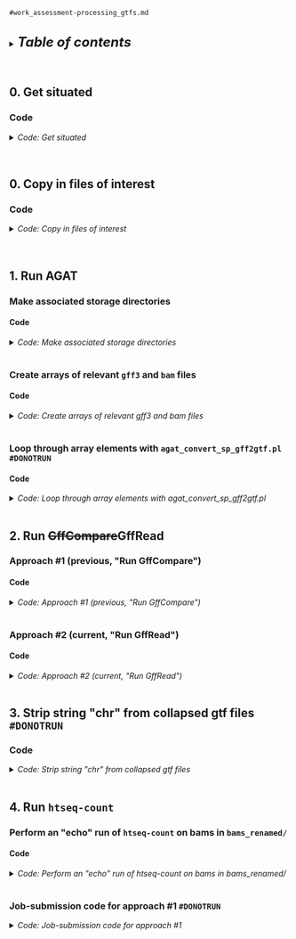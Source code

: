 
`#work_assessment-processing_gtfs.md`
<br />
<br />

<details>
<summary><b><font size="+2"><i>Table of contents</i></font></b></summary>
<!-- MarkdownTOC -->

1. [0. Get situated](#0-get-situated)
    1. [Code](#code)
1. [0. Copy in files of interest](#0-copy-in-files-of-interest)
    1. [Code](#code-1)
1. [1. Run AGAT](#1-run-agat)
    1. [Make associated storage directories](#make-associated-storage-directories)
        1. [Code](#code-2)
    1. [Create arrays of relevant `gff3` and `bam` files](#create-arrays-of-relevant-gff3-and-bam-files)
        1. [Code](#code-3)
    1. [Loop through array elements with `agat_convert_sp_gff2gtf.pl` `#DONOTRUN`](#loop-through-array-elements-with-agat_convert_sp_gff2gtfpl-donotrun)
        1. [Code](#code-4)
1. [2. Run ~~GffCompare~~GffRead](#2-run-~~gffcompare~~gffread)
    1. [Approach #1 \(previous, "Run GffCompare"\)](#approach-1-previous-run-gffcompare)
        1. [Code](#code-5)
            1. [Loop through array elements with `gffcompare`](#loop-through-array-elements-with-gffcompare)
                1. [Code](#code-6)
    1. [Approach #2 \(current, "Run GffRead"\)](#approach-2-current-run-gffread)
        1. [Code](#code-7)
1. [3. Strip string "chr" from collapsed gtf files `#DONOTRUN`](#3-strip-string-chr-from-collapsed-gtf-files-donotrun)
    1. [Code](#code-8)
1. [4. Run `htseq-count`](#4-run-htseq-count)
    1. [Perform an "echo" run of `htseq-count` on bams in `bams_renamed/`](#perform-an-echo-run-of-htseq-count-on-bams-in-bams_renamed)
        1. [Code](#code-9)
    1. [Job-submission code for approach #1 `#DONOTRUN`](#job-submission-code-for-approach-1-donotrun)
        1. [Set up necessary variables](#set-up-necessary-variables)
            1. [Code](#code-10)
        1. [Generate lists of arguments](#generate-lists-of-arguments)
            1. [Code](#code-11)
        1. [Break the full, multi-line lists into individual per-line lists](#break-the-full-multi-line-lists-into-individual-per-line-lists)
            1. [Code](#code-12)
        1. [Use a `HEREDOC` to write a '`run`' script](#use-a-heredoc-to-write-a-run-script)
            1. [Code](#code-13)
        1. [Use a `HEREDOC` to write '`submit`' scripts](#use-a-heredoc-to-write-submit-scripts)
            1. [Code](#code-14)
        1. [Use `sbatch` to run the '`submission`' and '`run`' scripts](#use-sbatch-to-run-the-submission-and-run-scripts)
            1. [Code](#code-15)

<!-- /MarkdownTOC -->
</details>
<br />
<br />

<a id="0-get-situated"></a>
## 0. Get situated
<a id="code"></a>
### Code
<details>
<summary><i>Code: Get situated</i></summary>

```bash
#!/bin/bash

# tmux new -s gff3
# tmux attach -t gff3
grabnode  # 1, defaults

run=TRUE  # echo "${run}"
# run=FALSE  # echo "${run}"
[[ "${run}" == TRUE ]] &&
    {
        transcriptome && 
            {
                cd "results/2023-0215" \
                    || echo "cd'ing failed; check on this..."
            }

        if [[ "${CONDA_DEFAULT_ENV}" != "base" ]]; then 
            conda deactivate
        fi
        source activate gff3_env
    }
```
</details>
<br />
<br />

<a id="0-copy-in-files-of-interest"></a>
## 0. Copy in files of interest
<a id="code-1"></a>
### Code
<details>
<summary><i>Code: Copy in files of interest</i></summary>

```bash
#!/bin/bash

# run=TRUE  # echo "${run}"
run=FALSE  # echo "${run}"
[[ "${run}" == TRUE ]] &&
    {
        #  Already ----------------------------
        p_gen="${HOME}/genomes"
        p_gtf="${HOME}/tsukiyamalab/kalavatt/2022_transcriptome-construction/results/2023-0215/infiles_gtf-gff3/already"

        if [[ ! -d "${p_gtf}" ]]; then mkdir -p "${p_gtf}"; fi

        #  Check that files exist with the given paths
        ., "${p_gen}/combined_AG/gtf/combined_AG.gtf"
        ., "${p_gen}/combined_SC_KL_20S/gff3/combined_SC_KL_20S.gff3"
        ., "${p_gen}/combined_SC_KL_20S/gff3/combined_SC_KL.gff3"
        ., "${p_gen}/kluyveromyces_lactis_gca_000002515/Ensembl/55/gff3/Kluyveromyces_lactis_gca_000002515.ASM251v1.55.gff3"
        ., "${p_gen}/sacCer3/Ensembl/108/gtf/Saccharomyces_cerevisiae.R64-1-1.108.gtf"
        ., "${p_gen}/sacCer3/Ensembl/108/gtf/Saccharomyces_cerevisiae.R64-1-1.108.plus-chr-rename.gtf"

        #  Copy in necessary files
        if [[ ! -f "${p_gtf}/combined_AG.gtf" ]]; then
            cp \
                "${p_gen}/combined_AG/gtf/combined_AG.gtf" \
                "${p_gtf}/combined_AG.gtf"
        fi

        if [[ ! -f "${p_gtf}/combined_SC_KL_20S.gff3" ]]; then
            cp \
                "${p_gen}/combined_SC_KL_20S/gff3/combined_SC_KL_20S.gff3" \
                "${p_gtf}/combined_SC_KL_20S.gff3"
        fi

        if [[ ! -f "${p_gtf}/combined_SC_KL.gff3" ]]; then
            cp \
                "${p_gen}/combined_SC_KL_20S/gff3/combined_SC_KL.gff3" \
                "${p_gtf}/combined_SC_KL.gff3"
        fi

        if [[ ! -f "${p_gtf}/Kluyveromyces_lactis_gca_000002515.ASM251v1.55.gff3" ]]; then
            cp \
                "${p_gen}/kluyveromyces_lactis_gca_000002515/Ensembl/55/gff3/Kluyveromyces_lactis_gca_000002515.ASM251v1.55.gff3" \
                "${p_gtf}/Kluyveromyces_lactis_gca_000002515.ASM251v1.55.gff3"
        fi

        if [[ ! -f "${p_gtf}/Saccharomyces_cerevisiae.R64-1-1.108.gtf" ]]; then
            cp \
                "${p_gen}/sacCer3/Ensembl/108/gtf/Saccharomyces_cerevisiae.R64-1-1.108.gtf" \
                "${p_gtf}/Saccharomyces_cerevisiae.R64-1-1.108.gtf"
        fi

        if [[ ! -f "${p_gtf}/Saccharomyces_cerevisiae.R64-1-1.108.plus-chr-rename.gtf" ]]; then
            cp \
                "${p_gen}/sacCer3/Ensembl/108/gtf/Saccharomyces_cerevisiae.R64-1-1.108.plus-chr-rename.gtf" \
                "${p_gtf}/Saccharomyces_cerevisiae.R64-1-1.108.plus-chr-rename.gtf"
        fi


        #  Trinity-GG -------------------------
        p_trinity="${HOME}/tsukiyamalab/kalavatt/2022_transcriptome-construction/results/2023-0111/outfiles_GMAP_rough-draft/Trinity-GG"
        p_gtf="${HOME}/tsukiyamalab/kalavatt/2022_transcriptome-construction/results/2023-0215/infiles_gtf-gff3"

        if [[ ! -d "${p_gtf}/Trinity-GG" ]]; then
            echo " No \${p_gtf}/Trinity-GG... Copying it in now"
            cp -r "${p_trinity}" "${p_gtf}"
        fi
    }
```
</details>
<br />
<br />

<a id="1-run-agat"></a>
## 1. Run AGAT
<a id="make-associated-storage-directories"></a>
### Make associated storage directories
<a id="code-2"></a>
#### Code
<details>
<summary><i>Code: Make associated storage directories</i></summary>

```bash
#!/bin/bash

run=TRUE  # echo "${run}"
# run=FALSE  # echo "${run}"
[[ "${run}" == TRUE ]] &&
    {
        mkdir -p outfiles_gtf-gff3/{already,Trinity-GG}
        mkdir -p outfiles_gtf-gff3/Trinity-GG/{G_N,Q_N}/err_out

        mkdir -p outfiles_htseq-count/{already,Trinity-GG}
        mkdir -p outfiles_htseq-count/Trinity-GG/{G_N,Q_N}/{sh,list,err_out}
    }
```
</details>
<br />

<a id="create-arrays-of-relevant-gff3-and-bam-files"></a>
### Create arrays of relevant `gff3` and `bam` files
<a id="code-3"></a>
#### Code
<details>
<summary><i>Code: Create arrays of relevant gff3 and bam files</i></summary>

```bash
#!/bin/bash

run=TRUE  # echo "${run}"
# run=FALSE  # echo "${run}"
[[ "${run}" == TRUE ]] &&
    {
        unset stems
        typeset -a stems
        while IFS=" " read -r -d $'\0'; do
            stems+=( "${REPLY%.gff3}" )
        done < <(\
            find ./infiles_gtf-gff3 \
                -type f \
                -name "trinity*.gff3" \
                -print0 \
                    | sort -z\
        )
        echo_test "${stems[@]}"
        echo "${#stems[@]}"  # 12

        unset bams
        typeset -a bams
        while IFS=" " read -r -d $'\0'; do
            bams+=( "${REPLY}" )
        done < <(\
            find "bams_renamed/UT_prim_UMI" \
                -type l \
                -name "*ovn*bam" \
                -print0 \
                    | sort -z \
        )
        echo_test "${bams[@]}"
        echo "${#bams[@]}"  # 8
    }
```
</details>
<br />

<a id="loop-through-array-elements-with-agat_convert_sp_gff2gtfpl-donotrun"></a>
### Loop through array elements with `agat_convert_sp_gff2gtf.pl` `#DONOTRUN`
<a id="code-4"></a>
#### Code
<details>
<summary><i>Code: Loop through array elements with agat_convert_sp_gff2gtf.pl</i></summary>

*`#NOTE` Only need to run this for approach #1*
```bash
#!/bin/bash

# run=TRUE  # Approach #1: echo "${run}"
run=FALSE  # Approach #2: echo "${run}"
[[ "${run}" == TRUE ]] &&
    {
        for h in ./outfiles_gtf-gff3/Trinity-GG/{G_N,Q_N}/trinity-gg_*.gtf; do
            if [[ ! -e "${h}" ]]; then
                for i in "${stems[@]}"; do
                    in="${i}.gff3"
                    out="$(echo "${i}" | sed 's/infiles/outfiles/g' - )"
                    err_out="$(dirname "${out}")/err_out/01-agat.$(basename "${out}")"
                    echo "Running agat_convert_sp_gff2gtf.pl"
                    echo "        in   ${in}"
                    echo "       out  ${out}.gtf"
                    echo "    stdout  ${err_out}.stdout.txt"
                    echo "    stderr  ${err_out}.stderr.txt"
                    echo ""

                    agat_convert_sp_gff2gtf.pl \
                        --gff "${in}" \
                        -o "${out}.gtf" \
                             > >(tee -a "${err_out}.stdout.txt") \
                            2> >(tee -a "${err_out}.stderr.txt")
                done
            else
                echo "Files already exist; thus, skipping the running of AGAT"
            fi
            
            break
        done
    }
```
</details>
<br />

<a id="2-run-~~gffcompare~~gffread"></a>
## 2. Run ~~GffCompare~~GffRead
<a id="approach-1-previous-run-gffcompare"></a>
### Approach #1 (previous, "Run GffCompare")
<a id="code-5"></a>
#### Code
<details>
<summary><i>Code: Approach #1 (previous, "Run GffCompare")</i></summary>

<a id="loop-through-array-elements-with-gffcompare"></a>
##### Loop through array elements with `gffcompare`
<a id="code-6"></a>
###### Code
<details>
<summary><i>Code: Loop through array elements with gffcompare</i></summary>

```bash
#!/bin/bash

# run=TRUE  # Approach #1: echo "${run}"
run=FALSE  # Approach #2: echo "${run}"
[[ "${run}" == TRUE ]] &&
    {
        for h in ./outfiles_gtf-gff3/Trinity-GG/{G_N,Q_N}/trinity-gg_*.gffcompare; do
            if [[ ! -e "${h}" ]]; then
                for i in "${stems[@]}"; do
                    in="$(echo "${i}" | sed 's/infiles/outfiles/g' -).gtf"
                    out="${in%.gtf}"
                    err_out="$(dirname "${out}")/err_out/02-gffcompare.$(basename "${out}")"
                    echo "Running gffcompare"
                    echo "        in  ${in}"
                    echo "       out  ${out}"
                    echo "    stdout  ${err_out}.stdout.txt"
                    echo "    stderr  ${err_out}.stderr.txt"
                    echo ""
                    
                    echo "\
                    gffcompare -C \"${in}\" \\
                        -o \"${out}\" \\
                             > >(tee -a \"${err_out%.gtf}.stdout.txt\") \\
                            2> >(tee -a \"${err_out%.gtf}.stderr.txt\")
                    "

                    gffcompare -C "${in}" \
                        -o "${out}.gffcompare" \
                         > >(tee -a "${err_out%.gtf}.stdout.txt") \
                        2> >(tee -a "${err_out%.gtf}.stderr.txt")
                done
            else
                echo "Files already exist; thus, skipping the running of GffCompare"
            fi

            break
        done
    }
```
</details>
<br />
</details>
<br />

<a id="approach-2-current-run-gffread"></a>
### Approach #2 (current, "Run GffRead")
<a id="code-7"></a>
#### Code
<details>
<summary><i>Code: Approach #2 (current, "Run GffRead")</i></summary>

```bash
#!/bin/bash

run=TRUE  # Approach #1: echo "${run}"
# run=FALSE  # Approach #2: echo "${run}"
[[ "${run}" == TRUE ]] &&
    {
        for i in "${stems[@]}"; do
            # i="${stems[10]}"  # echo "${i}"
            in="${i}.gff3"  # echo "${in}"
            out="$(echo "${i}" | sed 's/infiles/outfiles/g;s/\\.gff3//g' -).gffread.gff3"  # echo "${out}"
            err_out="$(dirname "${out}")/err_out/02-gffread.$(basename "${out}" .gff3)"  # echo "${err_out}"
            fasta_g="${HOME}/genomes/combined_SC_KL_20S/fasta/fasta_individual/Saccharomyces_cerevisiae.R64-1-1.dna.toplevel.chr-rename.fasta"  # ., "${fasta_g}"
            echo """
            ---------------
            Running gffread
            ---------------
                        in  ${in}
                out (base)  ${out}
                    stdout  ${err_out}.stdout.txt
                    stderr  ${err_out}.stderr.txt
            
            ---------------------
            Call to gffread: Base
            ---------------------
            gffread \\
                -v \\
                -g ${fasta} \\
                -i 1000 \\
                -Z \\
                -M -K -Q \\
                -F -N -P \\
                --force-exons --gene2exon \\
                -o ${out} \\
                <(awk -F '\t' 'BEGIN {OFS = FS} { gsub(/chr/, \"\", \$1); gsub(/M/, \"Mito\", \$1); print }' "${in}") \\
                     > >(tee -a ${err_out%.}.stdout.txt) \\
                    2> >(tee -a ${err_out%.}.stderr.txt)

            ----------------------------
            Call to gffread: Coding only
            ----------------------------
            gffread \\
                -v \\
                -g ${fasta} \\
                -C -i 1000 \\
                -Z \\
                -M -K -Q \\
                -F -N -P \\
                --force-exons --gene2exon \\
                -o ${out/.gff3/-coding.gff3} \\
                <(awk -F '\t' 'BEGIN {OFS = FS} { gsub(/chr/, \"\", \$1); gsub(/M/, \"Mito\", \$1); print }' "${in}") \\
                     > >(tee -a ${err_out%.}-coding.stdout.txt) \\
                    2> >(tee -a ${err_out%.}-coding.stderr.txt)

            --------------------------------
            Call to gffread: Non-coding only
            --------------------------------
            gffread \\
                -v \\
                -g ${fasta} \\
                --nc -i 1000 \\
                -Z \\
                -M -K -Q \\
                -F -N -P \\
                --force-exons --gene2exon \\
                -o ${out/.gff3/-non-coding.gff3} \\
                <(awk -F '\t' 'BEGIN {OFS = FS} { gsub(/chr/, \"\", \$1); gsub(/M/, \"Mito\", \$1); print }' "${in}") \\
                     > >(tee -a ${err_out%.}-non-coding.stdout.txt) \\
                    2> >(tee -a ${err_out%.}-non-coding.stderr.txt)
            """
            echo ""

            #  Base
            gffread \
                -v \
                -g "${fasta_g}" \
                -i 1000 \
                -Z \
                -M -K -Q \
                -F -N -P \
                --force-exons --gene2exon \
                -o "${out}" \
                <(awk -F '\t' 'BEGIN {OFS = FS} { gsub(/chr/, "", $1); gsub(/M/, "Mito", $1); print }' "${in}") \
                     > >(tee -a "${err_out%.}.stdout.txt") \
                    2> >(tee -a "${err_out%.}.stderr.txt")

            #  Coding only
            gffread \
                -v \
                -g "${fasta_g}" \
                -C -i 1000 \
                -Z \
                -M -K -Q \
                -F -N -P \
                --force-exons --gene2exon \
                -o "${out/.gff3/-coding.gff3}" \
                <(awk -F '\t' 'BEGIN {OFS = FS} { gsub(/chr/, "", $1); gsub(/M/, "Mito", $1); print }' "${in}") \
                     > >(tee -a "${err_out%.}-coding.stdout.txt") \
                    2> >(tee -a "${err_out%.}-coding.stderr.txt")

            #  Non-coding only
            gffread \
                -v \
                -g "${fasta_g}" \
                --nc -i 1000 \
                -Z \
                -M -K -Q \
                -F -N -P \
                --force-exons --gene2exon \
                -o "${out/.gff3/-non-coding.gff3}" \
                <(awk -F '\t' 'BEGIN {OFS = FS} { gsub(/chr/, "", $1); gsub(/M/, "Mito", $1); print }' "${in}") \
                     > >(tee -a "${err_out%.}-non-coding.stdout.txt") \
                    2> >(tee -a "${err_out%.}-non-coding.stderr.txt")
        done
    }
# find ./outfiles_gtf-gff3 -type f -name "*gffread*" -delete
```
</details>
<br />

<a id="3-strip-string-chr-from-collapsed-gtf-files-donotrun"></a>
## 3. Strip string "chr" from collapsed gtf files `#DONOTRUN`
<a id="..."></a>
<a id="code-8"></a>
### Code
<details>
<summary><i>Code: Strip string "chr" from collapsed gtf files</i></summary>

*`#NOTE` Only need to run this for approach #1*
```bash
#!/bin/bash

# run=TRUE  # Approach #1: echo "${run}"
run=FALSE  # Approach #2: echo "${run}"
[[ "${run}" == TRUE ]] &&
    {
        for h in ./outfiles_gtf-gff3/Trinity-GG/{G_N,Q_N}/trinity-gg_*.gffcompare.combined.sans-chr.gtf; do
            if [[ ! -e "${h}" ]]; then
                for i in "${stems[@]}"; do
                    in="$(echo "${i}" | sed 's/infiles/outfiles/g' - ).gffcompare.combined.gtf"
                    out="${in%.gtf}.sans-chr.gtf"
                    err_out="$(dirname "${out}")/err_out/03-chr-rename.$(basename "${out}" .gffcompare.combined.sans-chr.gtf)"
                    echo "Running htseq-count"
                    echo "        in                        ${in}"
                    echo "       out                        ${out}"
                    echo "    stdout  ${err_out}.stdout.txt"
                    echo "    stderr  ${err_out}.stderr.txt"
                    echo ""

                    echo "awk -F '\t' 'BEGIN {OFS = FS} { gsub(/chr/, "", \$1); print }' ${in} > ${out}"

                    awk -F '\t' 'BEGIN {OFS = FS} { gsub(/chr/, "", $1); print }' ${in} > ${out}
                done
            else
                echo "Files already exist; thus, skipping the running of awk"
            fi

            break
        done
    }
```
</details>
<br />

<a id="4-run-htseq-count"></a>
## 4. Run `htseq-count`
<a id="perform-an-echo-run-of-htseq-count-on-bams-in-bams_renamed"></a>
### Perform an "echo" run of `htseq-count` on bams in `bams_renamed/`
<a id="code-9"></a>
#### Code
<details>
<summary><i>Code: Perform an "echo" run of htseq-count on bams in bams_renamed/</i></summary>

```bash
#!/bin/bash

h=0
# for i in "strd-eq" "strd-rv"; do
for i in "strd-eq"; do
    for j in "all" "none"; do
        for k in "${stems[@]}"; do
            # i="strd-eq"  # echo "${i}"
            # j="all"  # echo "${j}"
            # k="${stems[7]}"  # echo "${k}"
            # in="$(echo "${k}" | sed 's/infiles/outfiles/g' - ).gffcompare.combined.sans-chr.gtf"  # ., "${in}"  # Approach #1 #DONOTRUN
            in="$(echo "${k}" | sed 's/infiles/outfiles/g' - ).gffread.gff3"  # ., "${in}" # less "${in}" # Approach #2
            out="$(echo "${k}" | sed 's/infiles_gtf-gff3/outfiles_htseq-count/g' - ).hc-${i}.tsv"  # echo "${out}"
            err_out="$(dirname "${out}")/err_out/03-htseq-count-${i}.$(basename "${out}" .tsv)"  # echo "${err_out}"
            # echo """
            # -------------------
            # Running htseq-count
            # -------------------
            #         in                                    ${in}
            #        out                                 ${out}
            #     stdout  ${err_out}.stdout.txt
            #     stderr  ${err_out}.stderr.txt
            # """

            if [[ "${i}" == "strd-eq" ]]; then
                hc_strd="yes"
            elif [[ "${i}" == "strd-rv" ]]; then
                hc_strd="reverse"
            fi

            let h++
            printf "    Iteration '%d'\n\n" "${h}"

            #  Approach #1
            # start="$(date +%s.%N)"
            # htseq-count \
            #     --order "pos" \
            #     --stranded "${hc_strd}" \
            #     --nonunique "all" \
            #     --type "locus" \
            #     --idattr "ID" \
            #     --nprocesses "${SLURM_CPUS_ON_NODE}" \
            #     --counts_output "${out/.gff3/-locus.gff3}" \
            #     --with-header \
            #     ${bams[*]} \
            #     "${in}" \
            #          > >(tee -a "${err_out}-locus.stdout.txt") \
            #         2> >(tee -a "${err_out}-locus.stderr.txt")
            #
            # htseq-count \
            #     --order "pos" \
            #     --stranded "${hc_strd}" \
            #     --nonunique "all" \
            #     --type "mRNA" \
            #     --idattr "ID" \
            #     --nprocesses "${SLURM_CPUS_ON_NODE}" \
            #     --counts_output "${out/.gff3/-mRNA.gff3}" \
            #     --with-header \
            #     ${bams[*]} \
            #     "${in}" \
            #          > >(tee -a "${err_out}-mRNA.stdout.txt") \
            #         2> >(tee -a "${err_out}-mRNA.stderr.txt")
            # end="$(date +%s.%N)"
            # run_time="$( echo "$end - $start" | bc -l )"

            #  Approach #2
            echo """
            --------------------------
            Call to htseq-count: locus
            --------------------------
            sbatch \\
                --job-name=\"htseq-count-locus\" \\
                --nodes=1 \\
                --cpus-per-task=8 \\
                --error=\"${err_out}-locus.%A.stderr.txt\" \\
                --output=\"${err_out}-locus.%A.stdout.txt\" \\
                htseq-count \\
                    --order \"pos\" \\
                    --stranded \"${hc_strd}\" \\
                    --nonunique \"all\" \\
                    --type \"locus\" \\
                    --idattr \"ID\" \\
                    --nprocesses 8 \\
                    --counts_output \"${out/.tsv/-locus.tsv}\" \\
                    --with-header \\
                    \${bams[*]} \\
                    \"${in}\"

            -------------------------
            Call to htseq-count: mRNA
            -------------------------
            sbatch \\
                --job-name=\"htseq-count-mRNA\" \\
                --nodes=1 \\
                --cpus-per-task=8 \\
                --error=\"${err_out}-mRNA.%A.stderr.txt\" \\
                --output=\"${err_out}-mRNA.%A.stdout.txt\" \\
                htseq-count \\
                    --order \"pos\" \\
                    --stranded \"${hc_strd}\" \\
                    --nonunique \"all\" \\
                    --type \"mRNA\" \\
                    --idattr \"ID\" \\
                    --nprocesses 8 \\
                    --counts_output \"${out/.tsv/-mRNA.tsv}\" \\
                    --with-header \\
                    \${bams[*]} \\
                    \"${in}\"
            """
            
            sbatch \
                --job-name="htseq-count-locus" \
                --nodes=1 \
                --cpus-per-task=8 \
                --error="${err_out}-locus.%A.stderr.txt" \
                --output="${err_out}-locus.%A.stdout.txt" \
                htseq-count \
                    --order "pos" \
                    --stranded "${hc_strd}" \
                    --nonunique "all" \
                    --type "locus" \
                    --idattr "ID" \
                    --nprocesses 8 \
                    --counts_output "${out/.tsv/-locus.tsv}" \
                    --with-header \
                    ${bams[*]} \
                    "${in}"
            sleep 0.33
            
            sbatch \
                --job-name="htseq-count-mRNA" \
                --nodes=1 \
                --cpus-per-task=8 \
                --error="${err_out}-mRNA.%A.stderr.txt" \
                --output="${err_out}-mRNA.%A.stdout.txt" \
                htseq-count \
                    --order "pos" \
                    --stranded "${hc_strd}" \
                    --nonunique "all" \
                    --type "mRNA" \
                    --idattr "ID" \
                    --nprocesses 8 \
                    --counts_output "${out/.tsv/-mRNA.tsv}" \
                    --with-header \
                    ${bams[*]} \
                    "${in}"
            sleep 0.33
        done
    done
done
```
</details>
<br />

<a id="job-submission-code-for-approach-1-donotrun"></a>
### Job-submission code for approach #1 `#DONOTRUN`
<details>
<summary><i>Code: Job-submission code for approach #1</i></summary>

<a id="set-up-necessary-variables"></a>
#### Set up necessary variables
<a id="code-10"></a>
##### Code
<details>
<summary><i>Code: Set up necessary variables</i></summary>

```bash
#!/bin/bash

script_run="run_htseq-count.sh"  # echo "${script_run}"
script_submit="submit_run_htseq-count.sh"  # echo "${script_submit}"
threads=16  # echo "${threads}"

store_scripts_G="outfiles_htseq-count/Trinity-GG/G_N/sh"  # echo "${store_scripts_G}"  # ., "${store_scripts_G}"
store_scripts_Q="outfiles_htseq-count/Trinity-GG/Q_N/sh"  # echo "${store_scripts_Q}"  # ., "${store_scripts_Q}"

store_err_out_G="outfiles_htseq-count/Trinity-GG/G_N/err_out"  # echo "${store_err_out_G}"  # ., "${store_err_out_G}"
store_err_out_Q="outfiles_htseq-count/Trinity-GG/Q_N/err_out"  # echo "${store_err_out_Q}"  # ., "${store_err_out_Q}"

store_lists_G="outfiles_htseq-count/Trinity-GG/G_N/list"  # echo "${store_lists_G}"  # ., "${store_lists_G}"
store_lists_Q="outfiles_htseq-count/Trinity-GG/Q_N/list"  # echo "${store_lists_Q}"  # ., "${store_lists_Q}"

list="Trinity-GG.htseq-count.txt"  # echo "${list}"
max_id_job=24  # echo "${max_id_job}"
max_id_task=48  # echo "${max_id_task}"
```
</details>
<br />

<a id="generate-lists-of-arguments"></a>
#### Generate lists of arguments
<a id="code-11"></a>
##### Code
<details>
<summary><i>Code: Generate lists of arguments</i></summary>

```bash
#!/bin/bash

unset stranded
typeset -a stranded=("yes" "reverse")
echo_test "${stranded[@]}"
echo "${#stranded[@]}"

if [[ -f "${store_lists_G}/${list}" ]]; then
    rm "${store_lists_G}/${list}"
fi

if [[ -f "${store_lists_Q}/${list}" ]]; then
    rm "${store_lists_Q}/${list}"
fi

#  Header -----------------------------
if [[ -f "${store_lists_G}/${list}" ]]; then
    rm "${store_lists_G}/${list}"
fi
echo "stranded \
infile \
outfile \
err_out" \
    > "${store_lists_G}/${list}"
#  ., "${store_lists_G}/${list}"
#  vi "${store_lists_G}/${list}"
# cat "${store_lists_G}/${list}"

if [[ -f "${store_lists_Q}/${list}" ]]; then
    rm "${store_lists_Q}/${list}"
fi
echo "stranded \
infile \
outfile \
err_out" \
    > "${store_lists_Q}/${list}"
#  ., "${store_lists_Q}/${list}"
#  vi "${store_lists_Q}/${list}"
# cat "${store_lists_Q}/${list}"

#  Body -------------------------------
for i in "${stranded[@]}"; do
    for j in "${stems[@]}"; do
        st="${i}"
        in="$(echo "${j}" | sed 's/infiles/outfiles/g' - ).gffcompare.combined.sans-chr.gtf"
        ou="$(echo "${j}" | sed 's/infiles_gtf-gff3/outfiles_htseq-count/g' - ).htseq-count-${st}.tsv"
        er="$(dirname "${ou}")/err_out/03-htseq-count-${st}.$(basename "${ou}" .tsv)"

        echo "${st} ${in} ${ou} ${er}"
        echo ""

        if [[ "${j}" == *G_N* ]]; then
            echo "${st} ${in} ${ou} ${er}" >> "${store_lists_G}/${list}"
        elif [[ "${j}" == *Q_N* ]]; then
            echo "${st} ${in} ${ou} ${er}" >> "${store_lists_Q}/${list}"
        fi
        #        ., "${store_lists_G}"
        #        ., "${store_lists_G}/${list}"
        #     wc -l "${store_lists_G}/${list}"
        #  head -20 "${store_lists_G}/${list}"
        #
        #        ., "${store_lists_Q}"
        #        ., "${store_lists_Q}/${list}"
        #     wc -l "${store_lists_Q}/${list}"
        #  head -20 "${store_lists_Q}/${list}"
    done
done
```
</details>
<br />

<a id="break-the-full-multi-line-lists-into-individual-per-line-lists"></a>
#### Break the full, multi-line lists into individual per-line lists
<a id="code-12"></a>
##### Code
<details>
<summary><i>Code: Break the full, multi-line lists into individual per-line lists</i></summary>

```bash
#!/bin/bash

if [[ -f "${store_lists_G}/${list%.txt}.4.txt" ]]; then
    rm \
        "${store_lists_G}/"${list%.txt}.?.txt \
        "${store_lists_G}/"${list%.txt}.??.txt
fi
#  ., "${store_lists_G}"
#  vi "${store_lists_G}/${list}"  # :q
# cat "${store_lists_G}/${list}"  # :q

typeset -i i=0
sed 1d "${store_lists_G}/${list}" | while read -r line; do
    #  Increment with each line
    i=$(( i + 1 ))

    #  File for job submission
    individual="${list%.txt}.${i}.txt"  # echo "${individual}"

    #  If present, remove infile with header and single-line body
    [[ ! -e "${store_lists_G}/${individual}" ]] || rm "${store_lists_G}/${individual}"
    # echo "${store_lists}/${individual}"

    #  Generate infile with header and single-line body
    # echo "$(head -n 1 ${list})" >> "${individual}"
    head -n 1 "${store_lists_G}/${list}" >> "${store_lists_G}/${individual}"  # cat "${store_lists}/${individual}"
    echo "${line}" >> "${store_lists_G}/${individual}"  # cat "${store_lists}/${individual}"

    # echo "Created file: ${store_lists_G}/${individual}"
done
#  ., "${store_lists_G}"
#  vi "${store_lists_G}/${list%.txt}.4.txt"  # :q
# cat "${store_lists_G}/${list%.txt}.4.txt"

if [[ -f "${store_lists_Q}/${list%.txt}.4.txt" ]]; then
    # rm "${store_lists}/"${list%.txt}.{?,??,???}.txt
    rm \
        "${store_lists_Q}/"${list%.txt}.?.txt \
        "${store_lists_Q}/"${list%.txt}.??.txt
fi
#  ., "${store_lists_Q}"
#  vi "${store_lists_Q}/${list}"  # :q
# cat "${store_lists_Q}/${list}"  # :q

typeset -i i=0
sed 1d "${store_lists_Q}/${list}" | while read -r line; do
    #  Increment with each line
    i=$(( i + 1 ))

    #  File for job submission
    individual="${list%.txt}.${i}.txt"  # echo "${individual}"

    #  If present, remove infile with header and single-line body
    [[ ! -e "${store_lists_Q}/${individual}" ]] || rm "${store_lists_Q}/${individual}"
    # echo "${store_lists}/${individual}"

    #  Generate infile with header and single-line body
    # echo "$(head -n 1 ${list})" >> "${individual}"
    head -n 1 "${store_lists_Q}/${list}" >> "${store_lists_Q}/${individual}"  # cat "${store_lists}/${individual}"
    echo "${line}" >> "${store_lists_Q}/${individual}"  # cat "${store_lists}/${individual}"

    # echo "Created file: ${store_lists_Q}/${individual}"
done
#  ., "${store_lists_Q}"
#  vi "${store_lists_Q}/${list%.txt}.4.txt"  # :q
# cat "${store_lists_Q}/${list%.txt}.4.txt"
```
</details>
<br />

<a id="use-a-heredoc-to-write-a-run-script"></a>
#### Use a `HEREDOC` to write a '`run`' script
<a id="code-13"></a>
##### Code
<details>
<summary><i>Code: Use a HEREDOC to write a 'run' script</i></summary>

```bash
#!/bin/bash

if [[ -f "${store_scripts_G}/${script_run}" ]]; then
    rm "./${store_scripts_G}/${script_run}"
fi

if [[ -f "${store_scripts_Q}/${script_run}" ]]; then
    rm "./${store_scripts_Q}/${script_run}"
fi

cat << script > "${script_run}"
#!/bin/bash

#  ${script_run}
#  KA
#  $(date '+%Y-%m%d')


#  ------------------------------------
print_message_exit() {
    # Print a message and exit
    #
    # :param 1: message to be printed <chr>
    echo "\${1}"
    exit 1
}


check_file_exists() {
    # Check that a file exists; exit if it does not
    # 
    # :param 1: file, including path <chr>
    [[ -f "\${1}" ]] ||
        {
            echo -e "Exiting: File \${1} does not exist.\n"
            exit 1
        }
}


#  ------------------------------------
#TODO Help message
#  ...

while getopts "a:" opt; do
    case "\${opt}" in
        a) arguments="\${OPTARG}" ;;
        *) print_message_exit "\${help}" ;;
    esac
done

[[ -z "\${arguments}" ]] && print_message_exit "\${help}"
check_file_exists "\${arguments}"


#  Echo -------------------------------
parallel --header : --colsep " " -k -j 1 echo \\
    'htseq-count \\
        --order pos \\
        --stranded {stranded} \\
        --nonunique all \\
        --type transcript \\
        --idattr gene_id \\
        --nprocesses ${threads} \\
        --counts_output {outfile} \\
        --with-header \\
        ${bams[*]} \\
        {infile} \\
            > {err_out}.stdout.txt \\
            2> {err_out}.stderr.txt' \\
:::: "\${arguments}"


#  Run --------------------------------
parallel --header : --colsep " " -k -j 1 \\
    'htseq-count \\
        --order pos \\
        --stranded {stranded} \\
        --nonunique all \\
        --type transcript \\
        --idattr gene_id \\
        --nprocesses ${threads} \\
        --counts_output {outfile} \\
        --with-header \\
        ${bams[*]} \\
        {infile} \\
            > {err_out}.stdout.txt \\
            2> {err_out}.stderr.txt' \\
:::: "\${arguments}"
script
chmod +x "${script_run}"

cp "${script_run}" "${store_scripts_G}/${script_run}"
cp "${script_run}" "${store_scripts_Q}/${script_run}"

if [[ -f "${store_scripts_G}/${script_run}" ]] &&
   [[ -f "${store_scripts_Q}/${script_run}" ]]
then
    rm "./${script_run}"
fi
#  cd "./${store_scripts_G}"
#  ., "./${store_scripts_G}/${script_run}"
#  vi "./${store_scripts_G}/${script_run}"  # :q
# cat "./${store_scripts_G}/${script_run}"
#
#  cd "./${store_scripts_Q}"
#  ., "./${store_scripts_Q}/${script_run}"
#  vi "./${store_scripts_Q}/${script_run}"  # :q
# cat "./${store_scripts_Q}/${script_run}"
```
</details>
<br />

<a id="use-a-heredoc-to-write-submit-scripts"></a>
#### Use a `HEREDOC` to write '`submit`' scripts
<a id="code-14"></a>
##### Code
<details>
<summary><i>Code: Use a HEREDOC to write 'submit' scripts</i></summary>

```bash
#!/bin/bash

if [[ -f "./${store_scripts_G}/${script_submit}" ]]; then
    rm "./${store_scripts_G}/${script_submit}"
fi
cat << script > "${store_scripts_G}/${script_submit}"
#!/bin/bash

#SBATCH --job-name=${script_run}
#SBATCH --nodes=1
#SBATCH --cpus-per-task=${threads}
#SBATCH --error=./${store_err_out_G}/${script_run%.sh}.%A-%a.err.txt
#SBATCH --output=./${store_err_out_G}/${script_run%.sh}.%A-%a.out.txt
#SBATCH --array=1-${max_id_job}%${max_id_task}

#  ${script_submit}
#  KA
#  $(date '+%Y-%m%d')

name="\$(
    cat "./${store_lists_G}/${list%.txt}.\${SLURM_ARRAY_TASK_ID}.txt" \\
        | awk -v OFS='\t' 'FNR == 2 { print \$3 }' \\
        | sed 's:\./outfiles_htseq-count/Trinity-GG/::g' \\
        | sed 's:\/:\.:g' \\
        | sed 's:\.tsv::g'
)"

ln -f \\
    ${store_err_out_G}/${script_run%.sh}.\${SLURM_ARRAY_JOB_ID}-\${SLURM_ARRAY_TASK_ID}.out.txt \\
    ${store_err_out_G}/${script_run%.sh}.\${name}.\${SLURM_ARRAY_JOB_ID}-\${SLURM_ARRAY_TASK_ID}.out.txt

ln -f \\
    ${store_err_out_G}/${script_run%.sh}.\${SLURM_ARRAY_JOB_ID}-\${SLURM_ARRAY_TASK_ID}.err.txt \\
    ${store_err_out_G}/${script_run%.sh}.\${name}.\${SLURM_ARRAY_JOB_ID}-\${SLURM_ARRAY_TASK_ID}.err.txt

srun \\
    "${store_scripts_G}/${script_run}" \\
        -a "./${store_lists_G}/${list%.txt}.\${SLURM_ARRAY_TASK_ID}.txt"

rm \\
    ${store_err_out_G}/${script_run%.sh}.\${SLURM_ARRAY_JOB_ID}-\${SLURM_ARRAY_TASK_ID}.out.txt

rm \\
    ${store_err_out_G}/${script_run%.sh}.\${SLURM_ARRAY_JOB_ID}-\${SLURM_ARRAY_TASK_ID}.err.txt
script
#  ., "${store_scripts_G}"
#  ., "${store_scripts_G}/${script_submit}"
#  vi "${store_scripts_G}/${script_submit}"  # :q
# cat -n "${store_scripts_G}/${script_submit}"

if [[ -f "./${store_scripts_Q}/${script_submit}" ]]; then
    rm "./${store_scripts_Q}/${script_submit}"
fi
cat << script > "${store_scripts_Q}/${script_submit}"
#!/bin/bash

#SBATCH --job-name=${script_run}
#SBATCH --nodes=1
#SBATCH --cpus-per-task=${threads}
#SBATCH --error=./${store_err_out_Q}/${script_run%.sh}.%A-%a.err.txt
#SBATCH --output=./${store_err_out_Q}/${script_run%.sh}.%A-%a.out.txt
#SBATCH --array=1-${max_id_job}%${max_id_task}

#  ${script_submit}
#  KA
#  $(date '+%Y-%m%d')

name="\$(
    cat "./${store_lists_Q}/${list%.txt}.\${SLURM_ARRAY_TASK_ID}.txt" \\
        | awk -v OFS='\t' 'FNR == 2 { print \$3 }' \\
        | sed 's:\./outfiles_htseq-count/Trinity-GG/::g' \\
        | sed 's:\/:\.:g' \\
        | sed 's:\.tsv::g'
)"

ln -f \\
    ${store_err_out_Q}/${script_run%.sh}.\${SLURM_ARRAY_JOB_ID}-\${SLURM_ARRAY_TASK_ID}.out.txt \\
    ${store_err_out_Q}/${script_run%.sh}.\${name}.\${SLURM_ARRAY_JOB_ID}-\${SLURM_ARRAY_TASK_ID}.out.txt

ln -f \\
    ${store_err_out_Q}/${script_run%.sh}.\${SLURM_ARRAY_JOB_ID}-\${SLURM_ARRAY_TASK_ID}.err.txt \\
    ${store_err_out_Q}/${script_run%.sh}.\${name}.\${SLURM_ARRAY_JOB_ID}-\${SLURM_ARRAY_TASK_ID}.err.txt

srun \\
    "${store_scripts_Q}/${script_run}" \\
        -a "./${store_lists_Q}/${list%.txt}.\${SLURM_ARRAY_TASK_ID}.txt"

rm \\
    ${store_err_out_Q}/${script_run%.sh}.\${SLURM_ARRAY_JOB_ID}-\${SLURM_ARRAY_TASK_ID}.out.txt

rm \\
    ${store_err_out_Q}/${script_run%.sh}.\${SLURM_ARRAY_JOB_ID}-\${SLURM_ARRAY_TASK_ID}.err.txt
script
#  ., "${store_scripts_Q}"
#  ., "${store_scripts_Q}/${script_submit}"
#  vi "${store_scripts_Q}/${script_submit}"  # :q
# cat -n "${store_scripts_Q}/${script_submit}"
```
</details>
<br />

<a id="use-sbatch-to-run-the-submission-and-run-scripts"></a>
#### Use `sbatch` to run the '`submission`' and '`run`' scripts
<a id="code-15"></a>
##### Code
<details>
<summary><i>Code: Use sbatch to run the 'submission' and 'run' scripts</i></summary>

```bash
#!/bin/bash

if [[ "${CONDA_DEFAULT_ENV}" != "base" ]]; then 
    conda deactivate
fi
source activate gff3_env

sbatch "${store_scripts_G}/${script_submit}"
sbatch "${store_scripts_Q}/${script_submit}"
```
</details>
<br />
</details>
<br />
